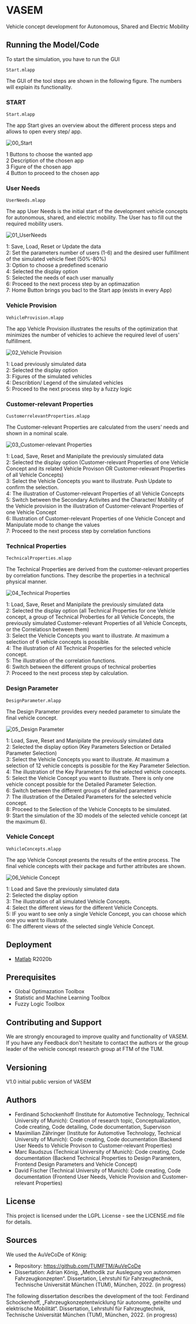 # VASEM
Vehicle concept development for Autonomous, Shared and Electric Mobility


  
## Running the Model/Code

To start the simulation, you have to run the GUI  
```
Start.mlapp
```

The GUI of the tool steps are shown in the following figure. The numbers will explain its functionality.

### START
```
Start.mlapp
```
The app Start gives an overview about the different process steps and allows to open every step/ app.

![00_Start](https://user-images.githubusercontent.com/72914074/165953452-38df78d6-6bfc-4495-a899-e87a1ab4cbfc.png)

1 Buttons to choose the wanted app  
2 Description  of the chosen app  
3 Figure of the chosen app  
4 Button to proceed to the chosen app  


### User Needs
```
UserNeeds.mlapp
```
The app User Needs is the initial start of the development vehicle concepts for autonomous, shared, and electric mobility. The User has to fill out the required mobility users.

![01_UserNeeds](https://user-images.githubusercontent.com/72914074/165953617-ceefd27e-ef81-4084-b8bf-27c54fea83af.png)

1: Save, Load, Reset or Update the data   
2: Set the parameters number of users (1-6) and the desired user fulfillment  of the simulated vehicle fleet (50%-80%)   
3: Option to choose a predefined scenario   
4: Selected the display option   
5: Selected the needs of each user manually   
6: Proceed to the next process step by an optimazation   
7: Home Button brings you bacl to the Start app (exists in every App)


### Vehicle Provision
```
VehicleProvision.mlapp
```
The app Vehicle Provision illustrates the results of the optimization that minimizes the number of vehicles to achieve the required level of users' fulfillment.

![02_Vehicle Provision](https://user-images.githubusercontent.com/72914074/165949884-b473a4bf-7824-469f-ba39-6d38690d0036.png)

1: Load previously simulated data   
2: Selected the display option   
3: Figures of the simulated vehicles   
4: Describtion/ Legend of the simulated vehicles    
5: Proceed to the next process step by a fuzzy logic   

### Customer-relevant Properties
```
CustomerrelevantProperties.mlapp
```
The Customer-relevant Properties are calculated from the users’ needs and shown in a nominal scale. 

![03_Customer-relevant Properties](https://user-images.githubusercontent.com/72914074/165951341-ca5a9abb-c662-415b-835f-8083be883ee4.png)

1: Load, Save, Reset and Manipilate the previously simulated data   
2: Selected the display option (Customer-relevant Properties of one Vehicle Concept and its related Vehicle Provison OR Customer-relevant Properties of all Vehicle Concepts)   
3: Select the Vehicle Concepts you want to illustrate. Push Update to confirm the selection.   
4: The illustration of Customer-relevant Properties of all Vehicle Concepts   
5: Switch between the Secondary Activites and the Character/ Mobility of the Vehicle provision in the illustration of Customer-relevant Properties of one Vehicle Concept   
6: Illustration of Customer-relevant Properties of one Vehicle Concept and Manipulate mode to change the values   
7: Proceed to the next process step by correlation functions   


### Technical Properties
```
TechnicalProperties.mlapp
```
The Technical Properties are derived from the customer-relevant properties by correlation functions. They describe the properties in a technical physical manner.

![04_Technical Properties](https://user-images.githubusercontent.com/72914074/165953933-11fcc281-2757-4a02-82bc-73f15bb22795.png)

1: Load, Save, Reset and Manipilate the previously simulated data   
2: Selected the display option (all Technical Properties for one Vehicle concept, a group of Technical Proberties for all Vehicle Concepts, the previously simulated Customer-relevant Properties of all Vehicle Concepts, or the Correlatiosn between them)   
3: Select the Vehicle Concepts you want to illustrate. At maximum a selection of 6 vehicle concepts is possible.   
4: The illustration of All Technical Properties for the selected vehicle concept.   
5: The illustration of the correlation functions.   
6: Switch between the different groups of technical proberties   
7: Proceed to the next process step by calculation.   


### Design Parameter
```
DesignParameter.mlapp
```
The Design Parameter provides every needed parameter to simulate the final vehicle concept.

![05_Design Parameter](https://user-images.githubusercontent.com/108822667/179356805-96329eb3-d088-4d7e-bfeb-c9039e68f156.png)

1: Load, Save, Reset and Manipilate the previously simulated data   
2: Selected the display option (Key Parameters Selection or Detailed Parameter Selection)   
3: Select the Vehicle Concepts you want to illustrate. At maximum a selection of 12 vehicle concepts is possible for the Key Parameter Selection.   
4: The illustration of the Key Parameters for the selected vehicle concepts.   
5: Select the Vehicle Concept you want to illustrate. There is only one vehicle concept possible for the Detailed Parameter Selection.      
6: Switch between the different groups of detailed parameters  
7: The illustration of the Detailed Parameters for the selected vehicle concept.   
8: Proceed to the Selection of the Vehicle Concepts to be simulated.   
9: Start the simulation of the 3D models of the selected vehicle concept (at the maximum 6). 


### Vehicle Concept
```
VehicleConcepts.mlapp
```
The app Vehicle Concept presents the results of the entire process. The final vehicle concepts with their package and further attributes are shown.

![06_Vehicle Concept](https://user-images.githubusercontent.com/108822667/179357129-21ff2939-e181-427d-8ba6-a1b82a1f3a44.png)

1: Load and Save the previously simulated data   
2: Selected the display option  
3: The illustration of all simulated Vehicle Concepts.   
4: Select the different views for the different Vehicle Concepts.   
5: IF you want to see only a single Vehicle Concept, you can choose which one you want to illustrate.      
6: The different views of the selected single Vehicle Concept.   
  
## Deployment
  
* [Matlab](https://de.mathworks.com/products/matlab.html) R2020b
  
## Prerequisites

- Global Optimazation Toolbox
- Statistic and Machine Learning Toolbox
- Fuzzy Logic Toolbox
  
## Contributing and Support
  
We are strongly encouraged to improve quality and functionality of VASEM. If you have any Feedback don't hesitate to contact the authors or the group leader of the vehicle concept research group at FTM of the TUM.

## Versioning
  
V1.0 initial public version of VASEM
  
## Authors
- Ferdinand Schockenhoff (Institute for Automotive Technology, Technical University of Munich): Creation of research topic, Conceptualization, Code creating, Code detailing, Code documentation, Supervison
- Maximilian Zähringer (Institute for Automotive Technology, Technical University of Munich): Code creating, Code documentation (Backend User Needs to Vehicle Provison to Customer-relevant Properties)
- Marc Raudszus (Technical University of Munich): Code creating, Code documentation (Backend Technical Properties to Design Parameters, Frontend Design Parameters and Vehicle Concept)
- David Fischer (Technical University of Munich): Code creating, Code documentation (Frontend User Needs, Vehicle Provision and Customer-relevant Properties)
  
## License
This project is licensed under the LGPL License - see the LICENSE.md file for details.
 
 
## Sources
We used the AuVeCoDe of König:
* Repository: https://github.com/TUMFTM/AuVeCoDe
* Dissertation: Adrian König, „Methodik zur Auslegung von autonomen Fahrzeugkonzepten“. Dissertation, Lehrstuhl für Fahrzeugtechnik, Technische Universität München (TUM), München, 2022. (in progress)


The following dissertation describes the development of the tool:
Ferdinand Schockenhoff, „Fahrzeugkonzeptentwicklung für autonome, geteilte und elektrische Mobilität“. Dissertation, Lehrstuhl für Fahrzeugtechnik, Technische Universität München (TUM), München, 2022. (in progress)
